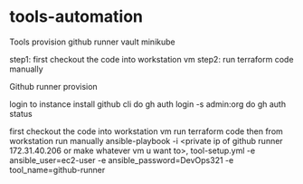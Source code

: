 # tools-automation

Tools provision
github runner
vault
minikube

step1: first checkout the code into workstation vm
step2: run terraform code manually

Github runner provision

login to instance
install github cli
do gh auth login -s admin:org
do gh auth status

first checkout the code into workstation vm
run terraform code
then from workstation run manually
ansible-playbook -i <private ip of github runner 172.31.40.206 or make whatever vm u want to>, tool-setup.yml -e ansible_user=ec2-user -e ansible_password=DevOps321 -e tool_name=github-runner

